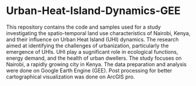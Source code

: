 # Urban-Heat-Island-Dynamics-GEE

This repository contains the code and samples used for a study investigating the spatio-temporal land use characteristics of Nairobi, Kenya, and their influence on Urban Heat Island (UHI) dynamics. The research aimed at identifying the challenges of urbanization, particularly the emergence of UHIs. UHI play a sugnificant role in ecological functions, energy demand, and the health of urban dwellers. The study focuses on Nairobi, a rapidly growing city in Kenya. 
The data preparation and analysis were done on Google Earth Engine (GEE). Post processing for better cartographical visualization was done  on ArcGIS pro. 

 
